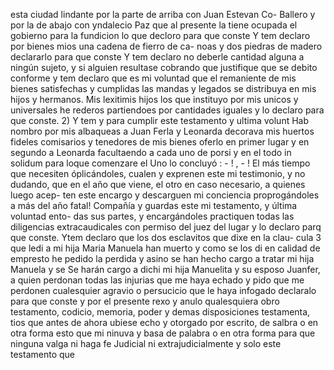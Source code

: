 esta ciudad lindante por la parte de arriba con Juan Estevan Co-
Ballero y por la de abajo con yndalecio Paz que al presente la tiene ocupada el gobierno para la fundicion lo que decloro para que conste
Y tem declaro por bienes mios una cadena de fierro de ca- noas y dos piedras de madero declararlo para que conste
Y tem declaro no deberle cantidad alguna a ningún sujeto, y si alguien resultase cobrando que justifique que se debito conforme
y tem declaro que es mi voluntad que el remaniente de mis bienes satisfechas y cumplidas las mandas y legados se distribuya en mis hijos y hermanos.
Mis lexitimis hijos los que instituyo por mis unicos y universales he rederos partiendoes por cantidades iguales y lo declaro para que conste.
2) Y tem y para cumplir este testamento y ultima volunt
Hab nombro por mis albaqueas a Juan Ferla y Leonarda decorava mis huertos fideles comisarios y tenedores de mis bienes oferlo en primer lugar y en segundo a Leonarda facultaendo a cada uno de porsi y en el todo in solidum para loque comenzare el
Uno lo concluyó : - ! , - ! El más tiempo que necesiten óplicándoles, cualen y exprenen este mi testimonio, y no dudando, que en el año que viene, el otro en caso necesario, a quienes luego acep- ten este encargo y descarguen mi conciencia proprogándoles a más del año fatal!
Compañía y guardas este mi testamento, y última voluntad ento-
das sus partes, y encargándoles practiquen todas las diligencias
extracaudicales con permiso del juez del lugar y lo declaro parq
que conste.
Ytem declaro que los dos esclavitos que dixe en la clau- cula 3 que ledi a mi hija Maria Manuela han muerto y como se los di en calidad de empresto he pedido la perdida y asino se han hecho cargo a tratar mi hija Manuela y se
Se harán cargo a dichi mi hija Manuelita y su esposo Juanfer, a quien perdonan todas las injurias que me haya echado y pido que me perdonen cualesquier agravio o persucicio que le haya infogado declaralo para que conste
y por el presente rexo y anulo qualesquiera obro testamento, codicio, memoria, poder y demas disposiciones testamenta, tios que antes de ahora ubiese echo y otorgado por escrito, de salbra o en otra forma esto que mi ninuva y basa
de palabra o en otra forma para que ninguna valga ni haga
fe Judicial ni extrajudicialmente y solo este testamento que